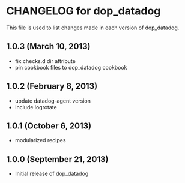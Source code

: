# CHANGELOG for dop_datadog

This file is used to list changes made in each version of dop_datadog.

## 1.0.3 (March 10, 2013)

* fix checks.d dir attribute
* pin cookbook files to dop_datadog cookbook

## 1.0.2 (February 8, 2013)

* update datadog-agent version
* include logrotate

## 1.0.1 (October 6, 2013)

* modularized recipes

## 1.0.0  (September 21, 2013)

* Initial release of dop_datadog